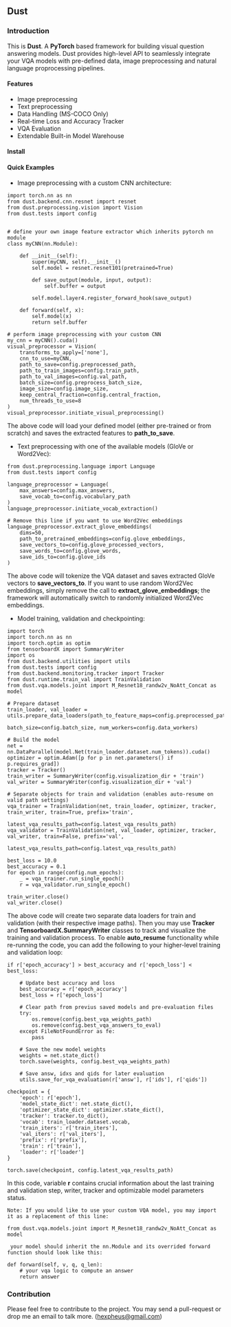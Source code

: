 ## Dust
### Introduction
This is **Dust**. A **PyTorch** based framework for building visual question answering models. Dust provides high-level API to seamlessly integrate your VQA models with pre-defined data, image preprocessing and natural language proprocessing pipelines.

#### Features
*   Image preprocessing
*   Text preprocessing
*   Data Handling (MS-COCO Only)
*   Real-time Loss and Accuracy Tracker
*   VQA Evaluation 
*   Extendable Built-in Model Warehouse


#### Install


#### Quick Examples

* Image preprocessing with a custom CNN architecture:

```
import torch.nn as nn
from dust.backend.cnn.resnet import resnet
from dust.preprocessing.vision import Vision
from dust.tests import config


# define your own image feature extractor which inherits pytorch nn module
class myCNN(nn.Module):

    def __init__(self):
        super(myCNN, self).__init__()
        self.model = resnet.resnet101(pretrained=True)

        def save_output(module, input, output):
            self.buffer = output

        self.model.layer4.register_forward_hook(save_output)

    def forward(self, x):
        self.model(x)
        return self.buffer

# perform image preprocessing with your custom CNN
my_cnn = myCNN().cuda()
visual_preprocessor = Vision(
    transforms_to_apply=['none'],
    cnn_to_use=myCNN,
    path_to_save=config.preprocessed_path,
    path_to_train_images=config.train_path,
    path_to_val_images=config.val_path,
    batch_size=config.preprocess_batch_size,
    image_size=config.image_size,
    keep_central_fraction=config.central_fraction,
    num_threads_to_use=8
)
visual_preprocessor.initiate_visual_preprocessing()

```
The above code will load your defined model (either pre-trained or from scratch) and saves the extracted features to **path_to_save**.

* Text preprocessing with one of the available models (GloVe or Word2Vec):

```
from dust.preprocessing.language import Language
from dust.tests import config

language_preprocessor = Language(
    max_answers=config.max_answers,
    save_vocab_to=config.vocabulary_path
)
language_preprocessor.initiate_vocab_extraction()

# Remove this line if you want to use Word2Vec embeddings
language_preprocessor.extract_glove_embeddings(
    dims=50,
    path_to_pretrained_embeddings=config.glove_embeddings,
    save_vectors_to=config.glove_processed_vectors,
    save_words_to=config.glove_words,
    save_ids_to=config.glove_ids
)
```
The above code will tokenize the VQA dataset and saves extracted GloVe vectors to **save_vectors_to**.
If you want to use random Word2Vec embeddings, simply remove the call to **extract_glove_embeddings**; the framework will automatically switch to randomly initialized Word2Vec embeddings.

* Model training, validation and checkpointing:

```
import torch
import torch.nn as nn
import torch.optim as optim
from tensorboardX import SummaryWriter
import os
from dust.backend.utilities import utils
from dust.tests import config
from dust.backend.monitoring.tracker import Tracker
from dust.runtime.train_val import TrainValidation
from dust.vqa.models.joint import M_Resnet18_randw2v_NoAtt_Concat as model

# Prepare dataset
train_loader, val_loader = utils.prepare_data_loaders(path_to_feature_maps=config.preprocessed_path,
                                                      batch_size=config.batch_size, num_workers=config.data_workers)

# Build the model
net = nn.DataParallel(model.Net(train_loader.dataset.num_tokens)).cuda()
optimizer = optim.Adam([p for p in net.parameters() if p.requires_grad])
tracker = Tracker()
train_writer = SummaryWriter(config.visualization_dir + 'train')
val_writer = SummaryWriter(config.visualization_dir + 'val')

# Separate objects for train and validation (enables auto-resume on valid path settings)
vqa_trainer = TrainValidation(net, train_loader, optimizer, tracker, train_writer, train=True, prefix='train',
                              latest_vqa_results_path=config.latest_vqa_results_path)
vqa_validator = TrainValidation(net, val_loader, optimizer, tracker, val_writer, train=False, prefix='val',
                                latest_vqa_results_path=config.latest_vqa_results_path)

best_loss = 10.0
best_accuracy = 0.1
for epoch in range(config.num_epochs):
    _ = vqa_trainer.run_single_epoch()
    r = vqa_validator.run_single_epoch()

train_writer.close()
val_writer.close()
```
The above code will create two separate data loaders for train and validation (with their respective image paths). Then you may use **Tracker** and **TensorboardX.SummaryWriter** classes to track and visualize the training and validation process. To enable **auto_resume** functionality while re-running the code, you can add the following to your higher-level training and validation loop:
```
if r['epoch_accuracy'] > best_accuracy and r['epoch_loss'] < best_loss:

    # Update best accuracy and loss
    best_accuracy = r['epoch_accuracy']
    best_loss = r['epoch_loss']

    # Clear path from previus saved models and pre-evaluation files
    try:
        os.remove(config.best_vqa_weights_path)
        os.remove(config.best_vqa_answers_to_eval)
    except FileNotFoundError as fe:
        pass

    # Save the new model weights
    weights = net.state_dict()
    torch.save(weights, config.best_vqa_weights_path)

    # Save answ, idxs and qids for later evaluation
    utils.save_for_vqa_evaluation(r['answ'], r['ids'], r['qids'])

checkpoint = {
    'epoch': r['epoch'],
    'model_state_dict': net.state_dict(),
    'optimizer_state_dict': optimizer.state_dict(),
    'tracker': tracker.to_dict(),
    'vocab': train_loader.dataset.vocab,
    'train_iters': r['train_iters'],
    'val_iters': r['val_iters'],
    'prefix': r['prefix'],
    'train': r['train'],
    'loader': r['loader']
}

torch.save(checkpoint, config.latest_vqa_results_path)
```

In this code, variable **r** contains crucial information about the last training and validation step, writer, tracker and optimizable model parameters status.

``
Note: If you would like to use your custom VQA model, you may import it as a replacement of this line:
``
```
from dust.vqa.models.joint import M_Resnet18_randw2v_NoAtt_Concat as model
```
`` your model should inherit the nn.Module and its overrided forward function should look like this:``
```
def forward(self, v, q, q_len):
    # your vqa logic to compute an answer
    return answer
```
### Contribution
Please feel free to contribute to the project. You may send a pull-request or drop me an email to talk more. ([hexpheus@gmail.com](hexpheus@gmail.com))